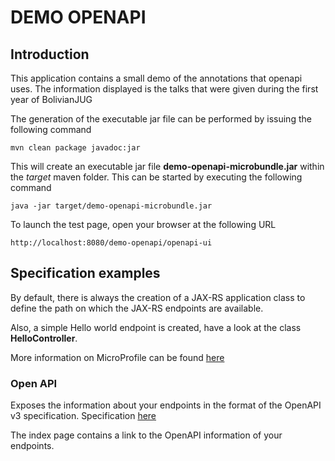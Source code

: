 # DEMO OPENAPI

## Introduction

This application contains a small demo of the annotations that openapi uses.
The information displayed is the talks that were given during the first year of BolivianJUG

The generation of the executable jar file can be performed by issuing the following command

    mvn clean package javadoc:jar

This will create an executable jar file **demo-openapi-microbundle.jar** within the _target_ maven folder. This can be started by executing the following command

    java -jar target/demo-openapi-microbundle.jar

To launch the test page, open your browser at the following URL

    http://localhost:8080/demo-openapi/openapi-ui

## Specification examples

By default, there is always the creation of a JAX-RS application class to define the path on which the JAX-RS endpoints are available.

Also, a simple Hello world endpoint is created, have a look at the class **HelloController**.

More information on MicroProfile can be found [here](https://microprofile.io/)












### Open API

Exposes the information about your endpoints in the format of the OpenAPI v3 specification. Specification [here](https://microprofile.io/project/eclipse/microprofile-open-api)

The index page contains a link to the OpenAPI information of your endpoints.





